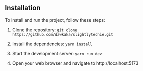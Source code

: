 ## Installation

To install and run the project, follow these steps:

1. Clone the repository:
   `git clone https://github.com/dawkaka/slightlytechie.git`

2. Install the dependencies:
   `yarn install`

3. Start the development server:
   `yarn run dev`

4. Open your web browser and navigate to http://localhost:5173
